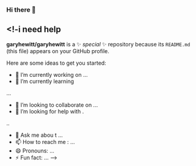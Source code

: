 ### Hi there 👋

<!-i need help
-
**garyhewitt/garyhewitt** is a ✨ _special_ ✨ repository because its `README.md` (this file) appears on your GitHub profile.

Here are some ideas to get you started:

- 🔭 I’m currently working on ...
- 🌱 I’m currently learning 

...
- 👯 I’m looking to collaborate on ...
- 🤔 I’m looking for help with .

..
- 💬 Ask me abou
t ...
- 📫 How to reach me
: ...
- 😄 Pronouns: ...
- ⚡ Fun fact: ...
-->
